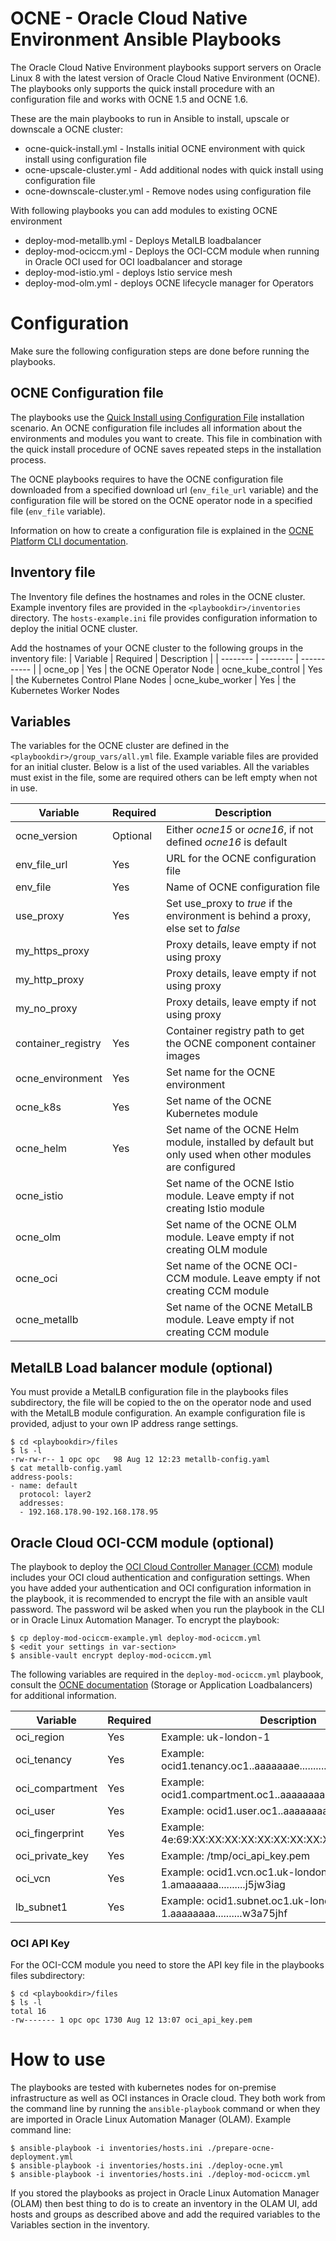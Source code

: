 # OCNE - Oracle Cloud Native Environment Ansible Playbooks

The Oracle Cloud Native Environment playbooks support servers on Oracle Linux 8 with the latest version of Oracle Cloud Native Environment (OCNE). The playbooks only supports the quick install procedure with an configuration file and works with OCNE 1.5 and OCNE 1.6.

These are the main playbooks to run in Ansible to install, upscale or downscale a OCNE cluster:

* ocne-quick-install.yml - Installs initial OCNE environment with quick install using configuration file
* ocne-upscale-cluster.yml - Add additional nodes with quick install using configuration file
* ocne-downscale-cluster.yml - Remove nodes using configuration file

With following playbooks you can add modules to existing OCNE environment

* deploy-mod-metallb.yml - Deploys MetalLB loadbalancer
* deploy-mod-ociccm.yml - Deploys the OCI-CCM module when running in Oracle OCI used for OCI loadbalancer and storage
* deploy-mod-istio.yml - deploys Istio service mesh
* deploy-mod-olm.yml - deploys OCNE lifecycle manager for Operators


# Configuration

Make sure the following configuration steps are done before running the playbooks.

## OCNE Configuration file

The playbooks use the [Quick Install using Configuration File](https://docs.oracle.com/en/operating-systems/olcne/1.5/quickinstall/task-provision-config.html) installation scenario.
An OCNE configuration file includes all information about the environments and modules you want to create. 
This file in combination with the quick install procedure of OCNE saves repeated steps in the 
installation process. 

The OCNE playbooks requires to have the OCNE configuration file downloaded from a specified download url (`env_file_url` variable) and the configuration file will be stored on the OCNE operator node in a specified file (`env_file` variable).

Information on how to create a configuration file is explained in the [OCNE Platform CLI documentation](https://docs.oracle.com/en/operating-systems/olcne/1.5/olcnectl/config.html#write).

## Inventory file
The Inventory file defines the hostnames and roles in the OCNE cluster. Example inventory files are provided in the `<playbookdir>/inventories` directory. The `hosts-example.ini` file provides configuration information to deploy the initial OCNE cluster. 

Add the hostnames of your OCNE cluster to the following groups in the inventory file:
| Variable | Required | Description |
| -------- | -------- | ----------- |
| ocne_op | Yes | the OCNE Operator Node
| ocne_kube_control | Yes | the Kubernetes Control Plane Nodes
| ocne_kube_worker | Yes | the Kubernetes Worker Nodes


## Variables
The variables for the OCNE cluster are defined in the `<playbookdir>/group_vars/all.yml` file. Example variable files are provided for an initial cluster. Below is a list of the used variables. All the variables must exist in the file, some are required others can be left empty when not in use.

| Variable | Required | Description |
| -------- | -------- | ----------- |
| ocne_version | Optional | Either _ocne15_ or _ocne16_, if not defined _ocne16_ is default
| env_file_url | Yes | URL for the OCNE configuration file
| env_file | Yes | Name of OCNE configuration file
| use_proxy | Yes | Set use_proxy to _true_ if the environment is behind a proxy, else set to _false_
| my_https_proxy | | Proxy details, leave empty if not using proxy
| my_http_proxy | | Proxy details, leave empty if not using proxy
| my_no_proxy | | Proxy details, leave empty if not using proxy
| container_registry | Yes | Container registry path to get the OCNE component container images
| ocne_environment | Yes | Set name for the OCNE environment
| ocne_k8s | Yes | Set name of the OCNE Kubernetes module
| ocne_helm | Yes | Set name of the OCNE Helm module, installed by default but only used when other modules are configured 
| ocne_istio | | Set name of the OCNE Istio module. Leave empty if not creating Istio module
| ocne_olm | | Set name of the OCNE OLM module. Leave empty if not creating OLM module
| ocne_oci | | Set name of the OCNE OCI-CCM module. Leave empty if not creating CCM module
| ocne_metallb | | Set name of the OCNE MetalLB module. Leave empty if not creating CCM module

## MetalLB Load balancer module (optional)
You must provide a MetalLB configuration file in the playbooks files subdirectory, the file will be copied to the on the operator node and used with the MetalLB module configuration. An example configuration file is provided, adjust to your own IP address range settings.

    $ cd <playbookdir>/files
    $ ls -l
    -rw-rw-r-- 1 opc opc   98 Aug 12 12:23 metallb-config.yaml
    $ cat metallb-config.yaml
    address-pools:
    - name: default
      protocol: layer2
      addresses:
      - 192.168.178.90-192.168.178.95

## Oracle Cloud OCI-CCM module (optional)

The playbook to deploy the [OCI Cloud Controller Manager (CCM)](https://github.com/oracle/oci-cloud-controller-manager) module includes your OCI cloud authentication and configuration settings. When you have added your authentication and OCI configuration information in the playbook, it is recommended to encrypt the file with an ansible vault password. The password wil be asked when you run the playbook in the CLI or in Oracle Linux Automation Manager. To encrypt the playbook:

    $ cp deploy-mod-ociccm-example.yml deploy-mod-ociccm.yml
    $ <edit your settings in var-section>
    $ ansible-vault encrypt deploy-mod-ociccm.yml

The following variables are required in the `deploy-mod-ociccm.yml` playbook, consult the [OCNE documentation](https://docs.oracle.com/en/operating-systems/olcne/) (Storage or Application Loadbalancers) for additional information.

| Variable | Required | Description |
| -------- | -------- | ----------- |
| oci_region | Yes | Example: uk-london-1
| oci_tenancy | Yes | Example: ocid1.tenancy.oc1..aaaaaaae..........cok7mlsa
| oci_compartment | Yes | Example: ocid1.compartment.oc1..aaaaaaaa..........bmn3j6qh
| oci_user | Yes | Example: ocid1.user.oc1..aaaaaaaa..........wp432ssg
| oci_fingerprint | Yes | Example: 4e:69:XX:XX:XX:XX:XX:XX:XX:XX:XX:XX:XX:XX:XX:cc
| oci_private_key | Yes | Example: /tmp/oci_api_key.pem
| oci_vcn | Yes | Example: ocid1.vcn.oc1.uk-london-1.amaaaaaa..........j5jw3iag
| lb_subnet1 | Yes | Example: ocid1.subnet.oc1.uk-london-1.aaaaaaaa..........w3a75jhf

### OCI API Key 
For the OCI-CCM module you need to store the API key file in the playbooks files subdirectory:

    $ cd <playbookdir>/files
    $ ls -l
    total 16
    -rw------- 1 opc opc 1730 Aug 12 13:07 oci_api_key.pem

# How to use

The playbooks are tested with kubernetes nodes for on-premise infrastructure as well as OCI instances in Oracle cloud. They both work from the command line by running the `ansible-playbook` command or when they are imported in Oracle Linux Automation Manager (OLAM). Example command line:

    $ ansible-playbook -i inventories/hosts.ini ./prepare-ocne-deployment.yml
    $ ansible-playbook -i inventories/hosts.ini ./deploy-ocne.yml
    $ ansible-playbook -i inventories/hosts.ini ./deploy-mod-ociccm.yml

If you stored the playbooks as project in Oracle Linux Automation Manager (OLAM) then best thing to do is to create an inventory in the OLAM UI, add hosts and groups as described above and add the required variables to the Variables section in the inventory.
